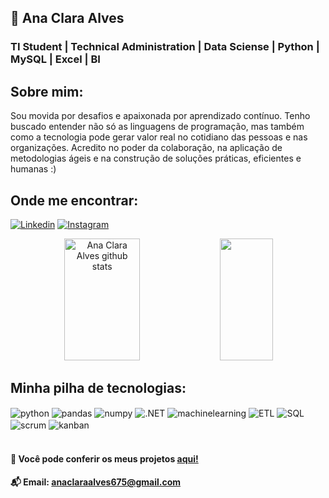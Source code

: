 ## 💌 Ana Clara Alves
### TI Student | Technical Administration | Data Sciense | Python | MySQL | Excel | BI

## Sobre mim:
Sou movida por desafios e apaixonada por aprendizado contínuo. Tenho buscado entender não só as linguagens de programação, mas também como a tecnologia pode gerar valor real no cotidiano das pessoas e nas organizações. Acredito no poder da colaboração, na aplicação de metodologias ágeis e na construção de soluções práticas, eficientes e humanas :)

## Onde me encontrar:
[![Linkedin](https://img.shields.io/badge/Linkedin-E4405F?style=for-the-badge&logo=linkedin&logoColor=white)](https://www.linkedin.com/in/ana-clara-6367862bb/?trk=opento_sprofile_topcard)
[![Instagram](https://img.shields.io/badge/Instagram-E4405F?style=for-the-badge&logo=linkedin&logoColor=white)](https://www.instagram.com/cla.clv/)

<div align="center">  
  <img width="49%" height="195px" src="https://github-readme-stats.vercel.app/api?username=aanaclv&show_icons=true&count_private=true&hide_border=true&title_color=ffc1d5&icon_color=00bfbf&text_color=c9d1d9&bg_color=0d1117" alt="Ana Clara Alves github stats" /> 
  <img width="41%" height="195px" src="https://github-readme-stats.vercel.app/api/top-langs/?username=aanaclv&layout=compact&hide_border=true&title_color=ffc1d5&text_color=00bfbf&bg_color=0d1117" />
</div>

## Minha pilha de tecnologias:

<div style="display: inline_block">
  <img align="center" alt="python" src="https://img.shields.io/badge/PYTHON-F10066?style=for-the-badge&logo=python&logoColor=white" />
  <img align="center" alt="pandas" src="https://img.shields.io/badge/pandas-fc6998?style=for-the-badge&logo=pandas&logoColor=white" />
  <img align="center" alt="numpy" src="https://img.shields.io/badge/numpy-F10066?style=for-the-badge&logo=numpy&logoColor=white" />
  <img align="center" alt=".NET" src="https://img.shields.io/badge/.NET-fc6998?style=for-the-badge&logo=.NET&logoColor=white" />
  <img align="center" alt="machinelearning" src="https://img.shields.io/badge/machine learning-F10066?style=for-the-badge&logo=machinelearning&logoColor=white" />
  <img align="center" alt="ETL" src="https://img.shields.io/badge/ETL-fc6998?style=for-the-badge&logo=ETL&logoColor=white" />
  <img align="center" alt="SQL" src="https://img.shields.io/badge/SQL-F10066?style=for-the-badge&logo=SQL&logoColor=white" />
  <img align="center" alt="scrum" src="https://img.shields.io/badge/scrum-fc6998?style=for-the-badge&logo=scrum&logoColor=white" />
  <img align="center" alt="kanban" src="https://img.shields.io/badge/kanban-F10066?style=for-the-badge&logo=kanban&logoColor=white" />


  
</div><br/>

#### 📄 Você pode conferir os meus projetos [aqui!](https://github.com/aanaclv?tab=repositories)

#### 📬 Email: anaclaraalves675@gmail.com
<!--
**aanaclv/aanaclv** is a ✨ _special_ ✨ repository because its `README.md` (this file) appears on your GitHub profile.

Here are some ideas to get you started:

- 🔭 I’m currently working on ...
- 🌱 I’m currently learning ...
- 👯 I’m looking to collaborate on ...
- 🤔 I’m looking for help with ...
- 💬 Ask me about ...
- 📫 How to reach me: ...
- 😄 Pronouns: ...
- ⚡ Fun fact: ...
-->
